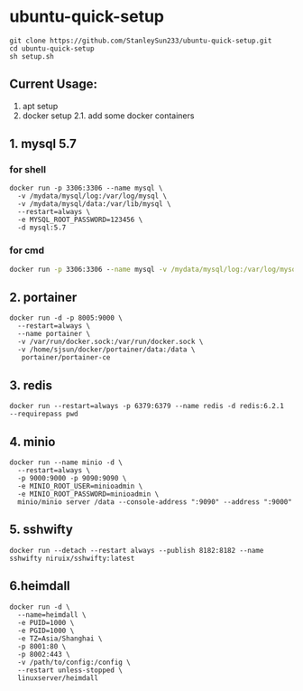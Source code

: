 # ubuntu-quick-setup

```shell
git clone https://github.com/StanleySun233/ubuntu-quick-setup.git
cd ubuntu-quick-setup
sh setup.sh
```

## Current Usage:
1. apt setup
2. docker setup
  2.1. add some docker containers

## 1. mysql 5.7
### for shell
```shell
docker run -p 3306:3306 --name mysql \
  -v /mydata/mysql/log:/var/log/mysql \
  -v /mydata/mysql/data:/var/lib/mysql \
  --restart=always \
  -e MYSQL_ROOT_PASSWORD=123456 \
  -d mysql:5.7
```
### for cmd
```cmd
docker run -p 3306:3306 --name mysql -v /mydata/mysql/log:/var/log/mysql -v /mydata/mysql/data:/var/lib/mysql --restart=always -e MYSQL_ROOT_PASSWORD=123456 -d mysql:5.7
```

## 2. portainer
```shell
docker run -d -p 8005:9000 \
  --restart=always \
  --name portainer \
  -v /var/run/docker.sock:/var/run/docker.sock \
  -v /home/sjsun/docker/portainer/data:/data \
   portainer/portainer-ce
```

## 3. redis
```shell
docker run --restart=always -p 6379:6379 --name redis -d redis:6.2.1  --requirepass pwd
```

## 4. minio
```shell
docker run --name minio -d \
  --restart=always \
  -p 9000:9000 -p 9090:9090 \
  -e MINIO_ROOT_USER=minioadmin \
  -e MINIO_ROOT_PASSWORD=minioadmin \
  minio/minio server /data --console-address ":9090" --address ":9000"
```
## 5. sshwifty
```shell
docker run --detach --restart always --publish 8182:8182 --name sshwifty niruix/sshwifty:latest
```
## 6.heimdall
```shell
docker run -d \
  --name=heimdall \
  -e PUID=1000 \
  -e PGID=1000 \
  -e TZ=Asia/Shanghai \
  -p 8001:80 \
  -p 8002:443 \
  -v /path/to/config:/config \
  --restart unless-stopped \
  linuxserver/heimdall
```
